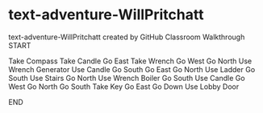 # text-adventure-WillPritchatt
text-adventure-WillPritchatt created by GitHub Classroom
Walkthrough START

Take Compass
Take Candle
Go East
Take Wrench
Go West
Go North
Use Wrench
Generator
Use Candle
Go South
Go East
Go North
Use Ladder
Go South
Use Stairs
Go North
Use Wrench
Boiler
Go South
Use Candle
Go West
Go North
Go South
Take Key
Go East
Go Down
Use Lobby Door

END
